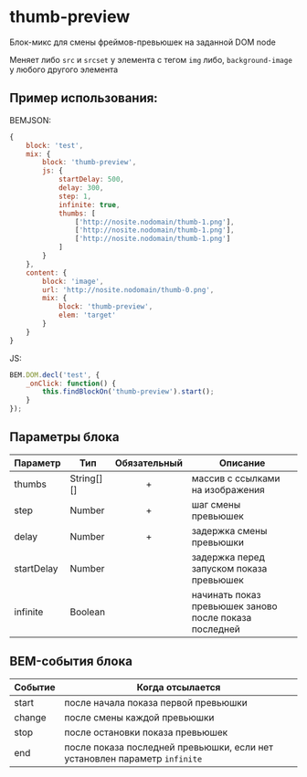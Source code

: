 # thumb-preview

Блок-микс для смены фреймов-превьюшек на заданной DOM node

Меняет либо `src` и `srcset` у элемента с тегом `img` либо, `background-image` у любого другого элемента

## Пример использования:
BEMJSON:
```js
{
    block: 'test',
    mix: {
        block: 'thumb-preview',
        js: {
            startDelay: 500,
            delay: 300,
            step: 1,
            infinite: true,
            thumbs: [
                ['http://nosite.nodomain/thumb-1.png'],
                ['http://nosite.nodomain/thumb-1.png'],
                ['http://nosite.nodomain/thumb-1.png']
            ]
        }
    },
    content: {
        block: 'image',
        url: 'http://nosite.nodomain/thumb-0.png',
        mix: {
            block: 'thumb-preview',
            elem: 'target'
        }
    }
}
```

JS:
```js
BEM.DOM.decl('test', {
    _onClick: function() {
        this.findBlockOn('thumb-preview').start();
    }
});
```

## Параметры блока

| Параметр        | Тип           | Обязательный  | Описание                                                 |
| --------------- | ------------- |:-------------:| -------------------------------------------------------- |
| thumbs          | String[][]    | +             | массив с ссылками на изображения                         |
| step            | Number        | +             | шаг смены превьюшек                                      |
| delay           | Number        | +             | задержка смены превьюшки                                 |
| startDelay      | Number        |               | задержка перед запуском показа превьюшек                 |
| infinite        | Boolean       |               | начинать показ превьюшек заново после показа последней   |

## BEM-события блока

| Событие         | Когда отсылается                                                                |
| --------------- | ------------------------------------------------------------------------------- |
| start           | после начала показа первой превьюшки                                            |
| change          | после смены каждой превьюшки                                                    |
| stop            | после остановки показа превьюшек                                                |
| end             | после показа последней превьюшки, если нет установлен параметр `infinite`       |
